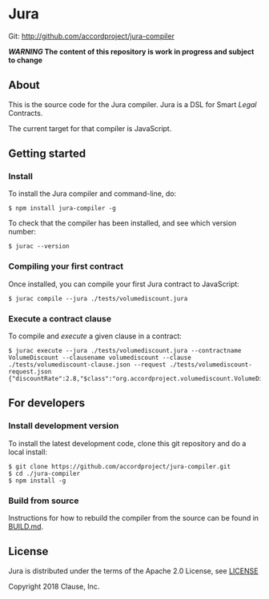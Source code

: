 # Jura

Git: http://github.com/accordproject/jura-compiler

**_WARNING_ The content of this repository is work in progress and subject to change**

## About

This is the source code for the Jura compiler. Jura is a DSL for Smart *Legal* Contracts.

The current target for that compiler is JavaScript.

## Getting started

### Install

To install the Jura compiler and command-line, do:
```
$ npm install jura-compiler -g
```

To check that the compiler has been installed, and see which version number:
```
$ jurac --version
```

### Compiling your first contract

Once installed, you can compile your first Jura contract to JavaScript:
```
$ jurac compile --jura ./tests/volumediscount.jura
```

### Execute a contract clause

To compile and _execute_ a given clause in a contract:

```
$ jurac execute --jura ./tests/volumediscount.jura --contractname VolumeDiscount --clausename volumediscount --clause ./tests/volumediscount-clause.json --request ./tests/volumediscount-request.json 
{"discountRate":2.8,"$class":"org.accordproject.volumediscount.VolumeDiscountResponse"}
```

## For developers

### Install development version

To install the latest development code, clone this git repository and do a local install:
```
$ git clone https://github.com/accordproject/jura-compiler.git
$ cd ./jura-compiler
$ npm install -g
```

### Build from source

Instructions for how to rebuild the compiler from the source can be found in [BUILD.md](BUILD.md).

## License

Jura is distributed under the terms of the Apache 2.0 License, see
[LICENSE](LICENSE)

Copyright 2018 Clause, Inc.

